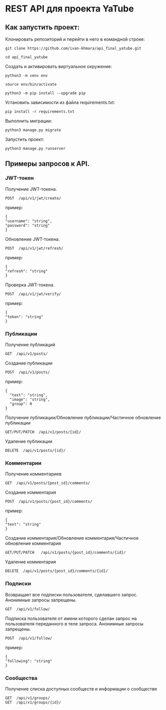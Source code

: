 # REST API для проекта YaTube
## Как запустить проект:
Клонировать репозиторий и перейти в него в командной строке:
```
git clone https://github.com/ivan-khmara/api_final_yatube.git
```
```
cd api_final_yatube
```
Cоздать и активировать виртуальное окружение:
```
python3 -m venv env
```
```
source env/bin/activate
```
```
python3 -m pip install --upgrade pip
```
Установить зависимости из файла requirements.txt:
```
pip install -r requirements.txt
```
Выполнить миграции:
```
python3 manage.py migrate
```
Запустить проект:
```
python3 manage.py runserver
```
## Примеры запросов к API.
### JWT-токен
Получение JWT-токена.
```
POST  /api/v1/jwt/create/
```
пример:
```
{
"username": "string",
"password": "string"
}
```
Обновление JWT-токена.
```
POST  /api/v1/jwt/refresh/
```
пример:
```
{
"refresh": "string"
}
```
Проверка JWT-токена.
```
POST  /api/v1/jwt/verify/
```
пример:
```
{
"token": "string"
}
```
### Публикации
Получение публикаций
```
GET  /api/v1/posts/
```
Создание публикации
```
POST  /api/v1/posts/
```
пример:
```
{
  "text": "string",
  "image": "string",
  "group": 0
}
```
Получение публикации/Обновление публикации/Частичное обновление публикации
```
GET/PUT/PATCH  /api/v1/posts/{id}/
```
Удаление публикации
```
DELETE  /api/v1/posts/{id}/
```
### Комментарии
Получение комментариев
```
GET  /api/v1/posts/{post_id}/comments/
```
Создание комментария
```
POST  /api/v1/posts/{post_id}/comments/
```
пример:
```
{
"text": "string"
}
```
Создание комментария/Обновление комментария/Частичное обновление комментария
```
GET/PUT/PATCH   /api/v1/posts/{post_id}/comments/{id}/
```
Удаление комментария
```
DELETE  /api/v1/posts/{post_id}/comments/{id}/
```
### Подписки
Возвращает все подписки пользователя, сделавшего запрос. Анонимные запросы запрещены.
```
GET  /api/v1/follow/
```
Подписка пользователя от имени которого сделан запрос на пользователя переданного в теле запроса.
Анонимные запросы запрещены.
```
POST  /api/v1/follow/
```
пример:
```
{
"following": "string"
}
```
### Сообщества
Получение списка доступных сообществ и информации о сообществе
```
GET  /api/v1/groups/
GET  /api/v1/groups/{id}/
```